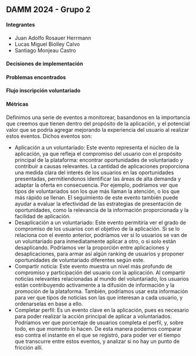 ## DAMM 2024 - Grupo 2

#### Integrantes
- Juan Adolfo Rosauer Herrmann 
- Lucas Miguel Biolley Calvo
- Santiago Monjeau Castro

#### Decisiones de implementación

#### Problemas encontrados

#### Flujo inscripción voluntariado

#### Métricas
Definimos una serie de eventos a monitorear, basandonos en la importancia que creemos que tienen dentro del propósito de la aplicación, y el potencial valor que se podría agregar mejorando la experiencia del usuario al realizar estos eventos. Dichos eventos  son:
- Aplicación a un voluntariado:
Este evento representa el núcleo de la aplicación, ya que refleja el compromiso del usuario con el propósito principal de la plataforma: encontrar oportunidades de voluntariado y contribuir a causas relevantes. La cantidad de aplicaciones proporciona una medida clara del interés de los usuarios en las oportunidades presentadas, permitiendonos identificar las áreas de alta demanda y adaptar la oferta en consecuencia. Por ejemplo, podríamos ver que tipos de voluntariados son los que más llaman la atención, o los que más rápido se llenan.  El seguimiento de este evento también puede ayudar a evaluar la efectividad de las estrategias de presentación de oportunidades, como la relevancia de la información proporcionada y la facilidad de aplicación.
- Desaplicación a un voluntariado:
Este evento permitiría ver el grado de compromiso de los usuarios con el objetivo de la aplicación. Si se lo relaciona con el evento anterior, podríamos ver si lo usuarios se van de un voluntariado para inmediatamente aplicar a otro, o si solo están desaplicando. Podríamos ver la proporción entre aplicaciones y desaplicaciones, para armar así algún ranking de usuarios y proponer oportunidades de voluntariado diferentes según este.
- Compartir noticia:
Este evento muestra un nivel más profundo de compromiso y participación del usuario con la aplicación. Al compartir noticias relevantes relacionadas al mundo del voluntariado, los usuarios están contribuyendo activamente a la difusión de información y la promoción de la plataforma. También, podríamos usar esta información para ver que tipos de noticias son las que interesan a cada usuario, y ordenarselas en base a ello.
- Completar perfil: 
Es un evento clave en la aplicación, pues es necesario para poder realizar la acción principal de aplicar a voluntariados. Podríamos ver que porcentaje de usuarios completa el perfil, y, sobre todo, en que momento lo hacen. De esta manera podemos comparar eso contra el instante en el que se registró, para poder ver el tiempo que transcurre entre estos eventos, y analizar si no hay un punto de fricción allí.